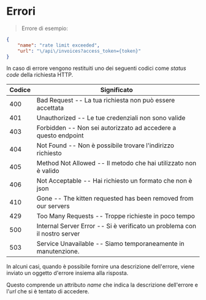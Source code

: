<a name="Error"></a>
# Errori

> Errore di esempio:

```json
{
    "name": "rate limit exceeded",
    "url": "\/api\/invoices?access_token={token}"
}
```

In caso di errore vengono restituiti uno dei seguenti codici come *status code* della richiesta HTTP.

Codice | Significato
---------- | -------
400 | Bad Request -- La tua richiesta non può essere accettata
401 | Unauthorized -- Le tue credenziali non sono valide
403 | Forbidden -- Non sei autorizzato ad accedere a questo endpoint
404 | Not Found -- Non è possibile trovare l'indirizzo richiesto
405 | Method Not Allowed -- Il metodo che hai utilizzato non è valido
406 | Not Acceptable -- Hai richiesto un formato che non è json
410 | Gone -- The kitten requested has been removed from our servers
429 | Too Many Requests -- Troppe richieste in poco tempo
500 | Internal Server Error -- Si è verificato un problema con il nostro server
503 | Service Unavailable -- Siamo temporaneamente in manutenzione.

In alcuni casi, quando è possibile fornire una descrizione dell'errore, viene inviato un oggetto d'errore insiema alla risposta.

Questo comprende un attributo *name* che indica la descrizione dell'errore e l'*url* che si è tentato di accedere.

